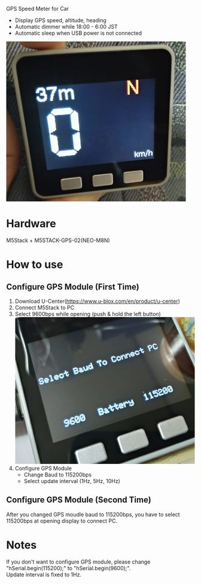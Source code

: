 GPS Speed Meter for Car

* Display GPS speed, altitude, heading  
* Automatic dimmer while 18:00 - 6:00 JST  
* Automatic sleep when USB power is not connected

![](image/Sample.jpg)

# Hardware
M5Stack + M5STACK-GPS-02(NEO-M8N)  

# How to use

## Configure GPS Module (First Time)
1. Download U-Center(https://www.u-blox.com/en/product/u-center)
2. Connect M5Stack to PC
3. Select 9600bps while opening (push & hold the left button)  
![](image/Opening.jpg)
4. Configure GPS Module  
    *  Change Baud to 115200bps
    *  Select update interval (1Hz, 5Hz, 10Hz)

## Configure GPS Module (Second Time)
After you changed GPS moudle baud to 115200bps, you have to select 115200bps at opening display to connect PC.

# Notes
If you don't want to configure GPS module, please change "hSerial.begin(115200);" to "hSerial.begin(9600);".  
Update interval is fixed to 1Hz.
